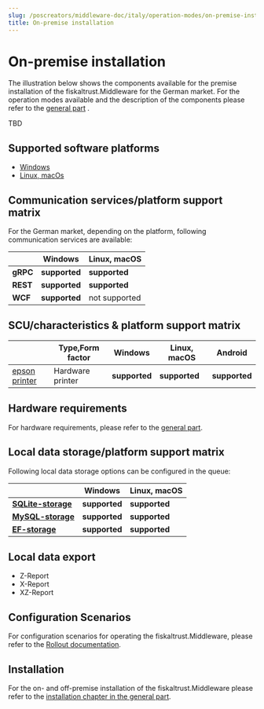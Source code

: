 ```yaml
---
slug: /poscreators/middleware-doc/italy/operation-modes/on-premise-installation
title: On-premise installation
---
```


# On-premise installation

The illustration below shows the components available for the premise installation of the fiskaltrust.Middleware for the German market. For the operation modes available and the description of the components please refer to the [general part](../../general/operation-modes/operation-modes.md) .

TBD
## Supported software platforms

- [Windows](on-premise-platforms/windows.md)
- [Linux, macOs](on-premise-platforms/linux.md)

## Communication services/platform support matrix

For the German market, depending on the platform, following communication services are available:

|          | Windows       | Linux, macOS  |
|----------|---------------|---------------|
| **gRPC** | **supported** | **supported** |
| **REST** | **supported** | **supported** |
| **WCF**  | **supported** | not supported |

## SCU/characteristics & platform support matrix

|                               | Type,Form factor | Windows       | Linux, macOS  | Android       |
|-------------------------------|------------------|---------------|---------------|---------------|
| [epson printer](scu/epson.md) | Hardware printer | **supported** | **supported** | **supported** |

## Hardware requirements

For hardware requirements, please refer to the [general part](../../general/operation-modes/operation-modes.md).

## Local data storage/platform support matrix

Following local data storage options can be configured in the queue:

|                                                            | Windows       | Linux, macOS  |
|------------------------------------------------------------|---------------|---------------|
| **[SQLite-storage](on-premise-databases/sqlite.md)**       | **supported** | **supported** |
| **[MySQL-storage](on-premise-databases/mysql.md)**         | **supported** | **supported** |
| **[EF-storage](on-premise-databases/entity-framework.md)** | **supported** | **supported** |

## Local data export

-  Z-Report
-  X-Report
-  XZ-Report

## Configuration Scenarios

<!-- markdown-link-check-disable-next-line -->
For configuration scenarios for operating the fiskaltrust.Middleware, please refer to the [Rollout documentation](https://docs.fiskaltrust.cloud/docs/posdealers/buy-resell/rollout-plans).

## Installation

For the on- and off-premise installation of the fiskaltrust.Middleware please refer to the [installation chapter in the general part](../../general/installation/installation.md).



